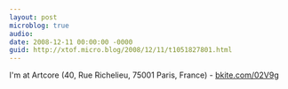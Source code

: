 ```yaml
---
layout: post
microblog: true
audio: 
date: 2008-12-11 00:00:00 -0000
guid: http://xtof.micro.blog/2008/12/11/t1051827801.html
---
```

I'm at Artcore (40, Rue Richelieu, 75001 Paris, France) - [bkite.com/02V9g](http://bkite.com/02V9g)
